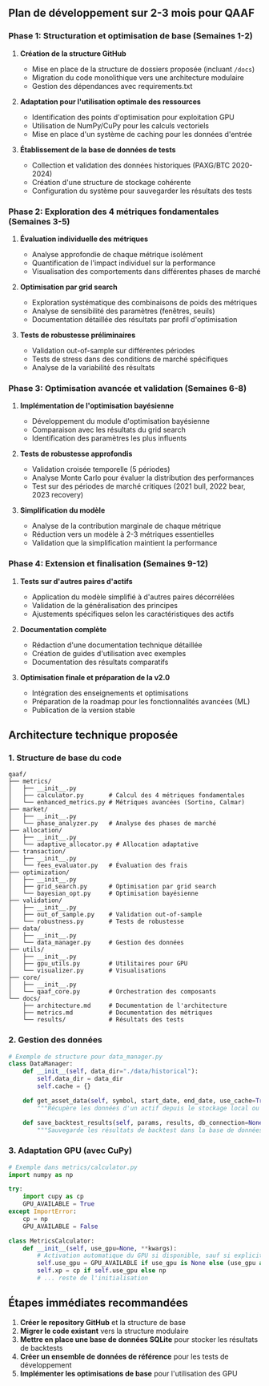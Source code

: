 ## Plan de développement sur 2-3 mois pour QAAF

### Phase 1: Structuration et optimisation de base (Semaines 1-2)

1. **Création de la structure GitHub**
   - Mise en place de la structure de dossiers proposée (incluant `/docs`)
   - Migration du code monolithique vers une architecture modulaire
   - Gestion des dépendances avec requirements.txt

2. **Adaptation pour l'utilisation optimale des ressources**
   - Identification des points d'optimisation pour exploitation GPU
   - Utilisation de NumPy/CuPy pour les calculs vectoriels
   - Mise en place d'un système de caching pour les données d'entrée

3. **Établissement de la base de données de tests**
   - Collection et validation des données historiques (PAXG/BTC 2020-2024)
   - Création d'une structure de stockage cohérente
   - Configuration du système pour sauvegarder les résultats des tests

### Phase 2: Exploration des 4 métriques fondamentales (Semaines 3-5)

1. **Évaluation individuelle des métriques**
   - Analyse approfondie de chaque métrique isolément
   - Quantification de l'impact individuel sur la performance
   - Visualisation des comportements dans différentes phases de marché

2. **Optimisation par grid search**
   - Exploration systématique des combinaisons de poids des métriques
   - Analyse de sensibilité des paramètres (fenêtres, seuils)
   - Documentation détaillée des résultats par profil d'optimisation

3. **Tests de robustesse préliminaires**
   - Validation out-of-sample sur différentes périodes
   - Tests de stress dans des conditions de marché spécifiques
   - Analyse de la variabilité des résultats

### Phase 3: Optimisation avancée et validation (Semaines 6-8)

1. **Implémentation de l'optimisation bayésienne**
   - Développement du module d'optimisation bayésienne
   - Comparaison avec les résultats du grid search
   - Identification des paramètres les plus influents

2. **Tests de robustesse approfondis**
   - Validation croisée temporelle (5 périodes)
   - Analyse Monte Carlo pour évaluer la distribution des performances
   - Test sur des périodes de marché critiques (2021 bull, 2022 bear, 2023 recovery)

3. **Simplification du modèle**
   - Analyse de la contribution marginale de chaque métrique
   - Réduction vers un modèle à 2-3 métriques essentielles
   - Validation que la simplification maintient la performance

### Phase 4: Extension et finalisation (Semaines 9-12)

1. **Tests sur d'autres paires d'actifs**
   - Application du modèle simplifié à d'autres paires décorrélées
   - Validation de la généralisation des principes
   - Ajustements spécifiques selon les caractéristiques des actifs

2. **Documentation complète**
   - Rédaction d'une documentation technique détaillée
   - Création de guides d'utilisation avec exemples
   - Documentation des résultats comparatifs

3. **Optimisation finale et préparation de la v2.0**
   - Intégration des enseignements et optimisations
   - Préparation de la roadmap pour les fonctionnalités avancées (ML)
   - Publication de la version stable

## Architecture technique proposée

### 1. Structure de base du code

```
qaaf/
├── metrics/
│   ├── __init__.py
│   ├── calculator.py       # Calcul des 4 métriques fondamentales
│   └── enhanced_metrics.py # Métriques avancées (Sortino, Calmar)
├── market/
│   ├── __init__.py
│   └── phase_analyzer.py   # Analyse des phases de marché
├── allocation/
│   ├── __init__.py
│   └── adaptive_allocator.py # Allocation adaptative
├── transaction/
│   ├── __init__.py
│   └── fees_evaluator.py   # Évaluation des frais
├── optimization/
│   ├── __init__.py
│   ├── grid_search.py      # Optimisation par grid search
│   └── bayesian_opt.py     # Optimisation bayésienne
├── validation/
│   ├── __init__.py
│   ├── out_of_sample.py    # Validation out-of-sample
│   └── robustness.py       # Tests de robustesse
├── data/
│   ├── __init__.py
│   └── data_manager.py     # Gestion des données
├── utils/
│   ├── __init__.py
│   ├── gpu_utils.py        # Utilitaires pour GPU
│   └── visualizer.py       # Visualisations
├── core/
│   ├── __init__.py
│   └── qaaf_core.py        # Orchestration des composants
└── docs/
    ├── architecture.md     # Documentation de l'architecture
    ├── metrics.md          # Documentation des métriques
    └── results/            # Résultats des tests
```

### 2. Gestion des données

```python
# Exemple de structure pour data_manager.py
class DataManager:
    def __init__(self, data_dir="./data/historical"):
        self.data_dir = data_dir
        self.cache = {}

    def get_asset_data(self, symbol, start_date, end_date, use_cache=True):
        """Récupère les données d'un actif depuis le stockage local ou les télécharge"""

    def save_backtest_results(self, params, results, db_connection=None):
        """Sauvegarde les résultats de backtest dans la base de données"""
```

### 3. Adaptation GPU (avec CuPy)

```python
# Exemple dans metrics/calculator.py
import numpy as np

try:
    import cupy as cp
    GPU_AVAILABLE = True
except ImportError:
    cp = np
    GPU_AVAILABLE = False

class MetricsCalculator:
    def __init__(self, use_gpu=None, **kwargs):
        # Activation automatique du GPU si disponible, sauf si explicitement désactivé
        self.use_gpu = GPU_AVAILABLE if use_gpu is None else (use_gpu and GPU_AVAILABLE)
        self.xp = cp if self.use_gpu else np
        # ... reste de l'initialisation
```

## Étapes immédiates recommandées

1. **Créer le repository GitHub** et la structure de base
2. **Migrer le code existant** vers la structure modulaire
3. **Mettre en place une base de données SQLite** pour stocker les résultats de backtests
4. **Créer un ensemble de données de référence** pour les tests de développement
5. **Implémenter les optimisations de base** pour l'utilisation des GPU
